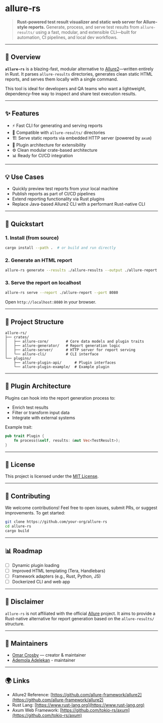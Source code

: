 # allure-rs

> **Rust-powered test result visualizer and static web server for Allure-style reports.**
> Generate, process, and serve test results from `allure-results/` using a fast, modular, and extensible CLI—built for automation, CI pipelines, and local dev workflows.

---

## 🦀 Overview

**`allure-rs`** is a blazing-fast, modular alternative to [Allure2](https://github.com/allure-framework/allure2)—written entirely in Rust. It parses `allure-results` directories, generates clean static HTML reports, and serves them locally with a single command.

This tool is ideal for developers and QA teams who want a lightweight, dependency-free way to inspect and share test execution results.

---

## ✨ Features

* ⚡ Fast CLI for generating and serving reports
* 🔗 Compatible with `allure-results/` directories
* 🏗 Serve static reports via embedded HTTP server (powered by `axum`)
* 🔹 Plugin architecture for extensibility
* ⚙ Clean modular crate-based architecture
* 📊 Ready for CI/CD integration

---

## 💡 Use Cases

* Quickly preview test reports from your local machine
* Publish reports as part of CI/CD pipelines
* Extend reporting functionality via Rust plugins
* Replace Java-based Allure2 CLI with a performant Rust-native CLI

---

## 🚀 Quickstart

### 1. Install (from source)

```bash
cargo install --path .  # or build and run directly
```

### 2. Generate an HTML report

```bash
allure-rs generate --results ./allure-results --output ./allure-report
```

### 3. Serve the report on localhost

```bash
allure-rs serve --report ./allure-report --port 8080
```

Open `http://localhost:8080` in your browser.

---

## 📂 Project Structure

```text
allure-rs/
├── crates/
│   ├── allure-core/        # Core data models and plugin traits
│   ├── allure-generator/   # Report generation logic
│   ├── allure-server/      # HTTP server for report serving
│   └── allure-cli/         # CLI interface
└── plugins/
    ├── allure-plugin-api/      # Plugin interfaces
    └── allure-plugin-example/  # Example plugin
```

---

## 📁 Plugin Architecture

Plugins can hook into the report generation process to:

* Enrich test results
* Filter or transform input data
* Integrate with external systems

Example trait:

```rust
pub trait Plugin {
    fn process(&self, results: &mut Vec<TestResult>);
}
```

---

## 📝 License

This project is licensed under the [MIT License](./LICENSE).

---

## 🤝 Contributing

We welcome contributions! Feel free to open issues, submit PRs, or suggest improvements. To get started:

```bash
git clone https://github.com/your-org/allure-rs
cd allure-rs
cargo build
```

---

## 📊 Roadmap

* [ ] Dynamic plugin loading
* [ ] Improved HTML templating (Tera, Handlebars)
* [ ] Framework adapters (e.g., Rust, Python, JS)
* [ ] Dockerized CLI and web app

---

## 🚨 Disclaimer

`allure-rs` is not affiliated with the official [Allure](https://github.com/allure-framework/allure2) project. It aims to provide a Rust-native alternative for report generation based on the `allure-results/` structure.

---

## 📅 Maintainers

* [Omar Crosby](https://github.com/ocrosby) — creator & maintainer
* [Ademola Adelekan](https://github.com/demola09) - maintainer

---

## 🌍 Links

* Allure2 Reference: [https://github.com/allure-framework/allure2](https://github.com/allure-framework/allure2)
* Rust Lang: [https://www.rust-lang.org](https://www.rust-lang.org)
* Axum Web Framework: [https://github.com/tokio-rs/axum](https://github.com/tokio-rs/axum)
